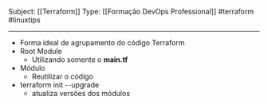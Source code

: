 Subject: [[Terraform]] 
Type: [[Formação DevOps Professional]]  #terraform #linuxtips

---
- Forma ideal de agrupamento do código Terraform
- Root Module
	- Utilizando somente o **main.tf**
- Módulo
	- Reutilizar o código
- terraform init --upgrade
	- atualiza versões dos módulos